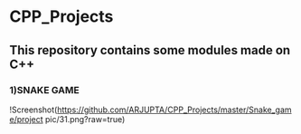 # CPP_Projects

## This repository contains some modules made on C++
### 1)SNAKE GAME

!Screenshot(https://github.com/ARJUPTA/CPP_Projects/master/Snake_game/project pic/31.png?raw=true)
